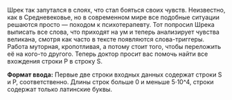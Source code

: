 Шрек так запутался в слоях, что стал бояться своих чувств. Неизвестно, как в Средневековье, но в современном мире все подобные ситуации решаются просто — походом к психотерапевту. Тот попросил Шрека выписать все слова, что приходят на ум и теперь анализирует чувства великана, смотря как часто в тексте появляются слова-триггеры. Работа муторная, кропотливая, а потому стоит того, чтобы переложить её на кого-то другого. Теперь доктор просит вас помочь найти все вхождения строки P в строку S.

**Формат ввода:**
Первые две строки входных данных содержат строки S и P, соответственно. Длины строк больше 0 и меньше 5⋅10^4, строки содержат только латинские буквы.

